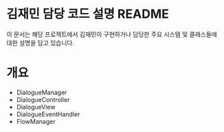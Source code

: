 # 김재민 담당 코드 설명 README

이 문서는 해당 프로젝트에서 김재민이 구현하거나 담당한 주요 시스템 및 클래스들에 대한 설명을 담고 있습니다.  


# 개요

 - DialogueManager
 - DialogueController
 - DialogueView
 - DialogueEventHandler
 - FlowManager

